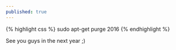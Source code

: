 ```yaml
---
published: true
---
```


{% highlight css %}
sudo apt-get purge 2016
{% endhighlight %}

See you guys in the next year ;)
